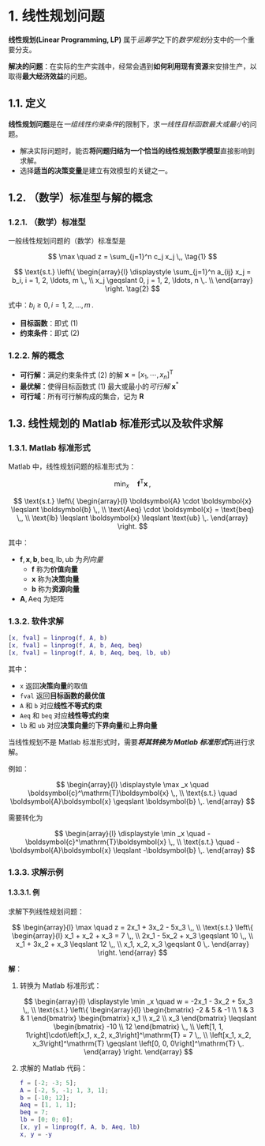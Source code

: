 # 1. 线性规划问题

**线性规划(Linear Programming, LP)** 属于*运筹学*之下的*数学规划*分支中的一个重要分支。

**解决的问题**：在实际的生产实践中，经常会遇到**如何利用现有资源**来安排生产，以取得**最大经济效益**的问题。

## 1.1. 定义

**线性规划问题**是在*一组线性约束条件*的限制下，求*一线性目标函数最大或最小*的问题。

- 解决实际问题时，能否**将问题归结为一个恰当的线性规划数学模型**直接影响到求解。
- 选择**适当的决策变量**是建立有效模型的关键之一。

## 1.2. （数学）标准型与解的概念

### 1.2.1. （数学）标准型

一般线性规划问题的（数学）标准型是

$$
\max \quad z = \sum_{j=1}^n c_j x_j \,, \tag{1}
$$

$$
\text{s.t.} \left\{
\begin{array}{l}
    \displaystyle \sum_{j=1}^n a_{ij} x_j = b_i, i = 1, 2, \ldots, m \,, \\
    x_j \geqslant 0, j = 1, 2, \ldots, n \,. \\
\end{array}
\right. \tag{2}
$$

式中：$b_i\geqslant 0, i = 1, 2, \ldots, m \,.$

- **目标函数**：即式 $(1)$
- **约束条件**：即式 $(2)$

### 1.2.2. 解的概念

- **可行解**：满足约束条件式 $(2)$ 的解 $\boldsymbol{x} = \left[ x_1, \cdots, x_n \right]^\mathrm{T}$
- **最优解**：使得目标函数式 $(1)$ 最大或最小的*可行解* $\boldsymbol{x}^*$
- **可行域**：所有可行解构成的集合，记为 $\mathbf{R}$

## 1.3. 线性规划的 Matlab 标准形式以及软件求解

### 1.3.1. Matlab 标准形式

Matlab 中，线性规划问题的标准形式为：

$$
\min _x \quad \boldsymbol{f}^\mathrm{T}\boldsymbol{x} \,,
$$

$$
\text{s.t.} \left\{
\begin{array}{l}
    \boldsymbol{A} \cdot \boldsymbol{x} \leqslant \boldsymbol{b} \,, \\
    \text{Aeq} \cdot \boldsymbol{x} = \text{beq} \,, \\
    \text{lb} \leqslant \boldsymbol{x} \leqslant \text{ub} \,.
\end{array}
\right.
$$

其中：

- $\boldsymbol{f},\boldsymbol{x},\boldsymbol{b},\text{beq},\text{lb},\text{ub}$ 为*列向量*
    - $\boldsymbol{f}$ 称为**价值向量**
    - $\boldsymbol{x}$ 称为**决策向量**
    - $\boldsymbol{b}$ 称为**资源向量**
- $\boldsymbol{A},\text{Aeq}$ 为矩阵

### 1.3.2. 软件求解

```matlab
[x, fval] = linprog(f, A, b)
[x, fval] = linprog(f, A, b, Aeq, beq)
[x, fval] = linprog(f, A, b, Aeq, beq, lb, ub)
```

其中：

- `x` 返回**决策向量**的取值
- `fval` 返回**目标函数的最优值**
- `A` 和 `b` 对应**线性不等式约束**
- `Aeq` 和 `beq` 对应**线性等式约束**
- `lb` 和 `ub` 对应**决策向量**的**下界向量**和**上界向量**

当线性规划不是 Matlab 标准形式时，需要***将其转换为 Matlab 标准形式***再进行求解。

例如：

$$
\begin{array}{l}
    \displaystyle \max _x \quad \boldsymbol{c}^\mathrm{T}\boldsymbol{x} \,, \\
    \text{s.t.} \quad \boldsymbol{A}\boldsymbol{x} \geqslant \boldsymbol{b} \,.
\end{array}
$$

需要转化为

$$
\begin{array}{l}
    \displaystyle \min _x \quad -\boldsymbol{c}^\mathrm{T}\boldsymbol{x} \,, \\
    \text{s.t.} \quad -\boldsymbol{A}\boldsymbol{x} \leqslant -\boldsymbol{b} \,.
\end{array}
$$

### 1.3.3. 求解示例

#### 1.3.3.1. 例

求解下列线性规划问题：

$$
\begin{array}{l}
\max \quad z = 2x_1 + 3x_2 - 5x_3 \,, \\
\text{s.t.} \left\{
\begin{array}{l}
    x_1 + x_2 + x_3 = 7 \,, \\
    2x_1 - 5x_2 + x_3 \geqslant 10 \,, \\
    x_1 + 3x_2 + x_3 \leqslant 12 \,, \\
    x_1, x_2, x_3 \geqslant 0 \,.
\end{array}
\right.
\end{array}
$$

**解**：

1. 转换为 Matlab 标准形式：

    $$
    \begin{array}{l}
    \displaystyle \min _x \quad w = -2x_1 - 3x_2 + 5x_3 \,, \\
    \text{s.t.} \left\{
    \begin{array}{l}
        \begin{bmatrix}
            -2 & 5 & -1 \\
            1 & 3 & 1 
        \end{bmatrix}
        \begin{bmatrix}
            x_1 \\ x_2 \\ x_3
        \end{bmatrix}
        \leqslant
        \begin{bmatrix}
            -10 \\ 12
        \end{bmatrix} \,,
        \\
        \left[1, 1, 1\right]\cdot\left[x_1, x_2, x_3\right]^\mathrm{T} = 7 \,, \\
        \left[x_1, x_2, x_3\right]^\mathrm{T} \geqslant \left[0, 0, 0\right]^\mathrm{T} \,.
    \end{array}
    \right.
    \end{array}
    $$

2. 求解的 Matlab 代码：

    ```matlab
    f = [-2; -3; 5];
    A = [-2, 5, -1; 1, 3, 1];
    b = [-10; 12];
    Aeq = [1, 1, 1];
    beq = 7;
    lb = [0; 0; 0];
    [x, y] = linprog(f, A, b, Aeq, lb)
    x, y = -y
    ```